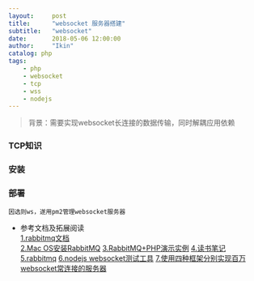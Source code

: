```yaml
---
layout:     post
title:      "websocket 服务器搭建"
subtitle:   "websocket"
date:       2018-05-06 12:00:00
author:     "Ikin"
catalog: php
tags:
    - php
    - websocket
    - tcp
    - wss
    - nodejs
---
```

> 背景：需要实现websocket长连接的数据传输，同时解耦应用依赖

### TCP知识

### 安装

### 部署
`因选则ws，遂用pm2管理websocket服务器`

* 参考文档及拓展阅读  
[1.rabbitmq文档](https://rabbitmq.shujuwajue.com/tutorials_with_php/[3]Publish_Subscribe.md.html)  
[2.Mac OS安装RabbitMQ](https://blog.csdn.net/u011186019/article/details/70918288)
[3.RabbitMQ+PHP演示实例](https://www.cnblogs.com/miketwais/p/RabbitMQ.html)
[4.读书笔记](https://laravelacademy.org/resources/notebook)
[5.rabbitmq](http://www.php.cn/php-weizijiaocheng-375956.html)
[6.nodejs websocket测试工具](https://blog.csdn.net/dai_jing/article/details/52095974)
[7.使用四种框架分别实现百万websocket常连接的服务器](https://colobu.com/2015/05/22/implement-C1000K-servers-by-spray-netty-undertow-and-node-js/#node-js)